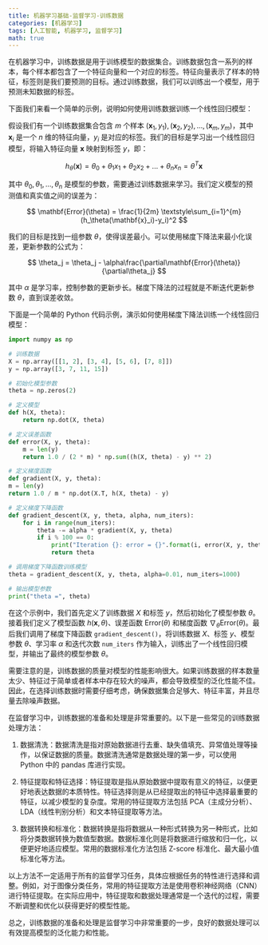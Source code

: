 ```yaml
---
title: 机器学习基础-监督学习-训练数据
categories: [机器学习]
tags: [人工智能, 机器学习, 监督学习]
math: true
---
```


在机器学习中，训练数据是用于训练模型的数据集合。训练数据包含一系列的样本，每个样本都包含了一个特征向量和一个对应的标签。特征向量表示了样本的特征，标签则是我们要预测的目标。通过训练数据，我们可以训练出一个模型，用于预测未知数据的标签。

下面我们来看一个简单的示例，说明如何使用训练数据训练一个线性回归模型：

假设我们有一个训练数据集合包含 $m$ 个样本 $(\mathbf{x}_1, y_1), (\mathbf{x}_2, y_2), \ldots, (\mathbf{x}_m, y_m)$，其中 $\mathbf{x}_i$ 是一个 $n$ 维的特征向量，$y_i$ 是对应的标签。我们的目标是学习出一个线性回归模型，将输入特征向量 $\mathbf{x}$ 映射到标签 $y$，即：

$$
h_\theta(\mathbf{x}) = \theta_0 + \theta_1x_1 + \theta_2x_2 + ... + \theta_nx_n = \theta^T\mathbf{x}
$$

其中 $\theta_0, \theta_1, \ldots, \theta_n$ 是模型的参数，需要通过训练数据来学习。我们定义模型的预测值和真实值之间的误差为：

$$
\mathbf{Error}(\theta) = \frac{1}{2m} \textstyle\sum_{i=1}^{m} (h_\theta(\mathbf{x}_i)-y_i)^2
$$

我们的目标是找到一组参数 $\theta$，使得误差最小。可以使用梯度下降法来最小化误差，更新参数的公式为：

$$
\theta_j = \theta_j - \alpha\frac{\partial\mathbf{Error}(\theta)}{\partial\theta_j}
$$

其中 $\alpha$ 是学习率，控制参数的更新步长。梯度下降法的过程就是不断迭代更新参数 $\theta$，直到误差收敛。

下面是一个简单的 Python 代码示例，演示如何使用梯度下降法训练一个线性回归模型：

```python
import numpy as np

# 训练数据
X = np.array([[1, 2], [3, 4], [5, 6], [7, 8]])
y = np.array([3, 7, 11, 15])

# 初始化模型参数
theta = np.zeros(2)

# 定义模型
def h(X, theta):
    return np.dot(X, theta)

# 定义误差函数
def error(X, y, theta):
    m = len(y)
    return 1.0 / (2 * m) * np.sum((h(X, theta) - y) ** 2)

# 定义梯度函数
def gradient(X, y, theta):
m = len(y)
return 1.0 / m * np.dot(X.T, h(X, theta) - y)

# 定义梯度下降函数
def gradient_descent(X, y, theta, alpha, num_iters):
    for i in range(num_iters):
        theta -= alpha * gradient(X, y, theta)
        if i % 100 == 0:
            print("Iteration {}: error = {}".format(i, error(X, y, theta)))
            return theta

# 调用梯度下降函数训练模型
theta = gradient_descent(X, y, theta, alpha=0.01, num_iters=1000)

# 输出模型参数
print("theta =", theta)
```

在这个示例中，我们首先定义了训练数据 $X$ 和标签 $y$，然后初始化了模型参数 $\theta$。接着我们定义了模型函数 $h(\mathbf{x}, \theta)$、误差函数 $\mathrm{Error}(\theta)$ 和梯度函数 $\nabla_{\theta} \mathrm{Error}(\theta)$。最后我们调用了梯度下降函数 `gradient_descent()`，将训练数据 $X$、标签 $y$、模型参数 $\theta$、学习率 $\alpha$ 和迭代次数 `num_iters` 作为输入，训练出了一个线性回归模型，并输出了最终的模型参数 $\theta$。

需要注意的是，训练数据的质量对模型的性能影响很大。如果训练数据的样本数量太少、特征过于简单或者样本中存在较大的噪声，都会导致模型的泛化性能不佳。因此，在选择训练数据时需要仔细考虑，确保数据集合足够大、特征丰富，并且尽量去除噪声数据。

在监督学习中，训练数据的准备和处理是非常重要的。以下是一些常见的训练数据处理方法：

1. 数据清洗：数据清洗是指对原始数据进行去重、缺失值填充、异常值处理等操作，以保证数据的质量。数据清洗通常是数据处理的第一步，可以使用 Python 中的 pandas 库进行实现。

2. 特征提取和特征选择：特征提取是指从原始数据中提取有意义的特征，以便更好地表达数据的本质特性。特征选择则是从已经提取出的特征中选择最重要的特征，以减少模型的复杂度。常用的特征提取方法包括 PCA（主成分分析）、LDA（线性判别分析）和文本特征提取等方法。

3. 数据转换和标准化：数据转换是指将数据从一种形式转换为另一种形式，比如将分类数据转换为数值型数据。数据标准化则是将数据进行缩放和归一化，以便更好地适应模型。常用的数据标准化方法包括 Z-score 标准化、最大最小值标准化等方法。

以上方法不一定适用于所有的监督学习任务，具体应根据任务的特性进行选择和调整。例如，对于图像分类任务，常用的特征提取方法是使用卷积神经网络（CNN）进行特征提取。在实际应用中，特征提取和数据处理通常是一个迭代的过程，需要不断调整和优化以获得更好的模型性能。

总之，训练数据的准备和处理是监督学习中非常重要的一步，良好的数据处理可以有效提高模型的泛化能力和性能。
